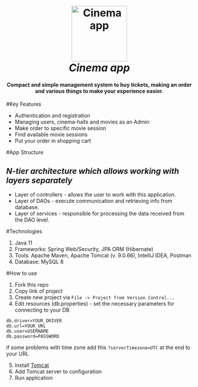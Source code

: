 <h1 align="center">
  <br>
  <a href="https://github.com/X3NON-135/my-cinema-app"> 
    <img src="https://media1.giphy.com/media/hTOvfENbKS9B576w60/giphy.gif?cid=ecf05e47al2jmp2m3c2xh3xzy62mr651vov4k5g2cceoklfm&rid=giphy.gif&ct=g" alt="Cinema app" width="150">
  </a>
  <br>
  <i> Cinema app </i>
  <br>
</h1>

<h4 align="center">Compact and simple management system to buy tickets, making an order and various things to make your experience easier.</h4>

#Key Features
* Authentication and registration
* Managing users, cinema-halls and movies as an Admin
* Make order to specific movie session
* Find available movie sessions
* Put your order in shopping cart

#App Structure
## _N-tier architecture which allows working with layers separately_
* Layer of controllers - allows the user to work with this application.
* Layer of DAOs - execute communication and retrieving info from database.
* Layer of services - responsible for processing the data received from the DAO level.

#Technologies
1. Java 11
2. Frameworks: Spring Web/Security, JPA ORM (Hibernate)
3. Tools: Apache Maven, Apache Tomcat (v. 9.0.66), IntelliJ IDEA, Postman
4. Database: MySQL 8

#How to use
1. Fork this repo
2. Copy link of project
3. Create new project via `File -> Project from Version Control...`
4. Edit resources (db.properties) - set the necessary parameters for connecting to your DB

```
db.driver=YOUR_DRIVER
db.url=YOUR_URL
db.user=USERNAME
db.password=PASSWORD
```
if some problems with time zone add this `?serverTimezone=UTC` at the end to your URL

5. Install [Tomcat](https://tomcat.apache.org/download-90.cgi)
6. Add Tomcat server to configuration
7. Run application
